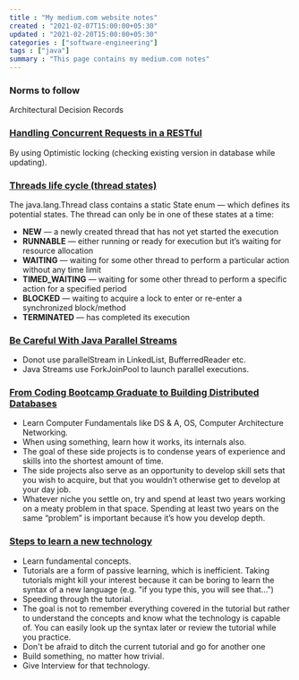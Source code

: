 ```yaml
---
title : "My medium.com website notes"
created : "2021-02-07T15:00:00+05:30"
updated : "2021-02-20T15:00:00+05:30"
categories : ["software-engineering"]
tags : ["java"]
summary : "This page contains my medium.com notes"
---
```


### Norms to follow  
Architectural Decision Records

### [Handling Concurrent Requests in a RESTful](https://medium.com/swlh/handling-concurrent-requests-in-a-restful-api-5a25a4b81a1)  
By using Optimistic locking (checking existing version in database while updating).

### [Threads life cycle (thread states)](https://medium.com/javarevisited/java-concurrency-thread-life-cycle-4869432474b)
The java.lang.Thread class contains a static State enum — which defines its potential states. The thread can only be in one of these states at a time:
* **NEW** — a newly created thread that has not yet started the execution
* **RUNNABLE** — either running or ready for execution but it’s waiting for resource allocation
* **WAITING** — waiting for some other thread to perform a particular action without any time limit
* **TIMED_WAITING** — waiting for some other thread to perform a specific action for a specified period
* **BLOCKED** — waiting to acquire a lock to enter or re-enter a synchronized block/method
* **TERMINATED** — has completed its execution

### [Be Careful With Java Parallel Streams](https://levelup.gitconnected.com/be-careful-with-java-parallel-streams-3ed0fd70c3d0)
* Donot use parallelStream in LinkedList, BufferredReader etc.
* Java Streams use ForkJoinPool to launch parallel executions.

### [From Coding Bootcamp Graduate to Building Distributed Databases](https://medium.com/swlh/from-coding-bootcamp-graduate-to-building-distributed-databases-29acbb723d8)
* Learn Computer Fundamentals like DS & A, OS, Computer Architecture Networking.
* When using something, learn how it works, its internals also.
* The goal of these side projects is to condense years of experience and skills into the shortest amount of time.
* The side projects also serve as an opportunity to develop skill sets that you wish to acquire, but that you wouldn’t otherwise get to develop at your day job.
* Whatever niche you settle on, try and spend at least two years working on a meaty problem in that space. Spending at least two years on the same “problem” is important because it’s how you develop depth.

### [Steps to learn a new technology](https://betterprogramming.pub/my-4-step-strategy-to-learn-any-new-technology-quickly-c277299b35c)
* Learn fundamental concepts.
* Tutorials are a form of passive learning, which is inefficient. Taking tutorials might kill your interest because it can be boring to learn the syntax of a new language (e.g. "if you type this, you will see that…")
* Speeding through the tutorial.
* The goal is not to remember everything covered in the tutorial but rather to understand the concepts and know what the technology is capable of. You can easily look up the syntax later or review the tutorial while you practice.
* Don't be afraid to ditch the current tutorial and go for another one
* Build something, no matter how trivial.
* Give Interview for that technology.
